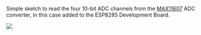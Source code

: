 Simple sketch to read the four 10-bit ADC channels from the [MAX11607](https://datasheets.maximintegrated.com/en/ds/MAX11606-MAX11611.pdf) ADC converter, in this case added to the ESP8285 Development Board.

![](https://cloud.githubusercontent.com/assets/6698410/19449623/2a4a1760-945b-11e6-97fe-3bdbc2349df9.jpg)

